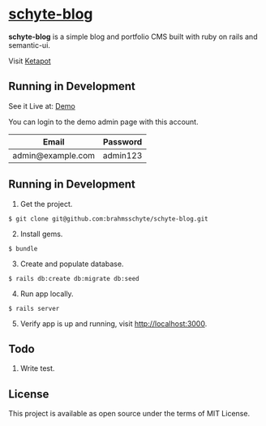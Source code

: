 # [schyte-blog](https://github.com/brahmsschyte/schyte-blog)

**schyte-blog** is a simple blog and portfolio CMS built with ruby on rails and semantic-ui.

Visit [Ketapot](http://ketapot.com/)

Running in Development
-------
See it Live at: [Demo](https://fierce-journey-42946.herokuapp.com/)

You can login to the demo admin page with this account.
<table>
  <thead>
    <tr>
      <th>Email</th>
      <th>Password</th>
    </tr>
  </thead>
  <tbody>
    <tr>
      <td>admin@example.com</td>
      <td>admin123</td>
    </tr>
  </tbody>
</table>

Running in Development
-------
 1. Get the project.
  ```console
  $ git clone git@github.com:brahmsschyte/schyte-blog.git
  ```
 2. Install gems.
  ```console
  $ bundle
  ```
 3. Create and populate database.
  ```console
  $ rails db:create db:migrate db:seed
  ```
 4. Run app locally.
  ```console
  $ rails server
  ```
 5. Verify app is up and running, visit [http://localhost:3000](http://localhost:3000).

Todo
-------
 1. Write test.

License
-------
 This project is available as open source under the terms of MIT License.
